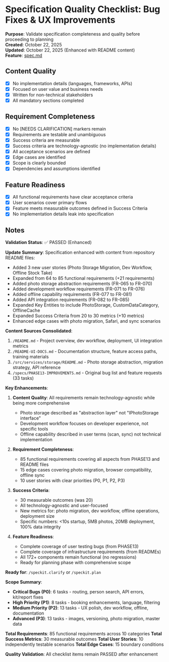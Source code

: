 # Specification Quality Checklist: Bug Fixes & UX Improvements

**Purpose**: Validate specification completeness and quality before proceeding to planning  
**Created**: October 22, 2025  
**Updated**: October 22, 2025 (Enhanced with README content)  
**Feature**: [spec.md](../spec.md)

## Content Quality

- [x] No implementation details (languages, frameworks, APIs)
- [x] Focused on user value and business needs
- [x] Written for non-technical stakeholders
- [x] All mandatory sections completed

## Requirement Completeness

- [x] No [NEEDS CLARIFICATION] markers remain
- [x] Requirements are testable and unambiguous
- [x] Success criteria are measurable
- [x] Success criteria are technology-agnostic (no implementation details)
- [x] All acceptance scenarios are defined
- [x] Edge cases are identified
- [x] Scope is clearly bounded
- [x] Dependencies and assumptions identified

## Feature Readiness

- [x] All functional requirements have clear acceptance criteria
- [x] User scenarios cover primary flows
- [x] Feature meets measurable outcomes defined in Success Criteria
- [x] No implementation details leak into specification

## Notes

**Validation Status**: ✅ PASSED (Enhanced)

**Update Summary**: Specification enhanced with content from repository README files:
- Added 3 new user stories (Photo Storage Migration, Dev Workflow, Offline Stock Take)
- Expanded from 64 to 85 functional requirements (+21 requirements)
- Added photo storage abstraction requirements (FR-065 to FR-070)
- Added development workflow requirements (FR-071 to FR-076)
- Added offline capability requirements (FR-077 to FR-081)
- Added API integration requirements (FR-082 to FR-085)
- Expanded Key Entities to include PhotoStorage, CustomDataCategory, OfflineCache
- Expanded Success Criteria from 20 to 30 metrics (+10 metrics)
- Enhanced edge cases with photo migration, Safari, and sync scenarios

**Content Sources Consolidated**:
1. `/README.md` - Project overview, dev workflow, deployment, UI integration metrics
2. `/README-UI-DOCS.md` - Documentation structure, feature access paths, training materials
3. `/src/services/storage/README.md` - Photo storage abstraction, migration strategy, API reference
4. `/specs/PHASE13-IMPROVEMENTS.md` - Original bug list and feature requests (33 tasks)

**Key Enhancements**:

1. **Content Quality**: All requirements remain technology-agnostic while being more comprehensive
   - Photo storage described as "abstraction layer" not "IPhotoStorage interface"
   - Development workflow focuses on developer experience, not specific tools
   - Offline capability described in user terms (scan, sync) not technical implementation

2. **Requirement Completeness**: 
   - 85 functional requirements covering all aspects from PHASE13 and README files
   - 15 edge cases covering photo migration, browser compatibility, offline sync
   - 10 user stories with clear priorities (P0, P1, P2, P3)

3. **Success Criteria**: 
   - 30 measurable outcomes (was 20)
   - All technology-agnostic and user-focused
   - New metrics for: photo migration, dev workflow, offline operations, deployment size
   - Specific numbers: <10s startup, 5MB photos, 20MB deployment, 100% data integrity

4. **Feature Readiness**: 
   - Complete coverage of user testing bugs (from PHASE13)
   - Complete coverage of infrastructure requirements (from READMEs)
   - All 172+ components remain functional (no regressions)
   - Ready for planning phase with comprehensive scope

**Ready for**: `/speckit.clarify` or `/speckit.plan`

**Scope Summary**:
- **Critical Bugs (P0)**: 6 tasks - routing, person search, API errors, kit/report fixes
- **High Priority (P1)**: 8 tasks - booking enhancements, language, filtering
- **Medium Priority (P2)**: 13 tasks - UX polish, dev workflow, offline, documentation
- **Advanced (P3)**: 13 tasks - images, versioning, photo migration, master data

**Total Requirements**: 85 functional requirements across 10 categories
**Total Success Metrics**: 30 measurable outcomes
**Total User Stories**: 10 independently testable scenarios
**Total Edge Cases**: 15 boundary conditions

**Quality Validation**: All checklist items remain PASSED after enhancement
